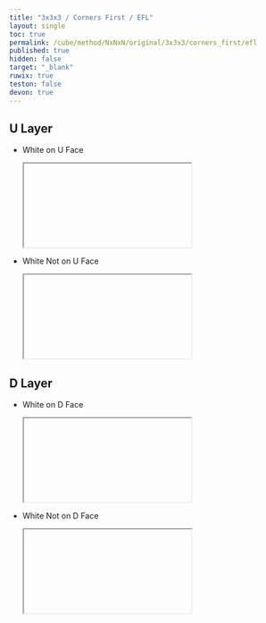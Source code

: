 ```yaml
---
title: "3x3x3 / Corners First / EFL"
layout: single
toc: true
permalink: /cube/method/NxNxN/original/3x3x3/corners_first/efl
published: true
hidden: false
target: "_blank"
ruwix: true
teston: false
devon: true
---
```

<span
  id     = "cube"
  teston = "{{page.teston}}"
  devon  = "{{page.devon}}" >
</span>

<head>
  <base target = "{{page.target}}">
</head>



## U Layer

- White on U Face

  <iframe
    alg     = "M' U2' M"
    colored = "F FL FR FD FDL FDR U"
  ></iframe>
    <!-- src = "https://ruwix.com/widget/3d/?alg=M'%20U2'%20M&colored=F%20FL%20FR%20FD%20FDL%20FDR%20U&hover=9&speed=500&flags=canvas" -->

- White Not on U Face

  <iframe
    alg     = "M' U M"
    colored = "F FL FR FD FDL FDR U"
  ></iframe>
    <!-- src = "https://ruwix.com/widget/3d/?alg=M'%20U%20M&colored=F%20FL%20FR%20FD%20FDL%20FDR%20U&hover=9&speed=500&flags=canvas" -->



## D Layer

- White on D Face

  <iframe
    alg        = "M' U' M d M' U M"
    colored    = "F FL FR FD FDL FDR R RB RBD U"
    setupmoves = "d'"
  ></iframe>
    <!-- src = "https://ruwix.com/widget/3d/?alg=M'%20U'%20M%20d%20M'%20U%20M&colored=F%20FL%20FR%20FD%20FDL%20FDR%20R%20RB%20RBD%20U&setupmoves=d'&hover=9&speed=500&flags=canvas" -->

- White Not on D Face

  <iframe
    alg     = "M' U' M U M' U2' M"
    colored = "F FL FR FD FDL FDR U"
  ></iframe>
    <!-- src = "https://ruwix.com/widget/3d/?alg=M'%20U'%20M%20U%20M'%20U2'%20M&colored=F%20FL%20FR%20FD%20FDL%20FDR%20U&hover=9&speed=500&flags=canvas" -->
